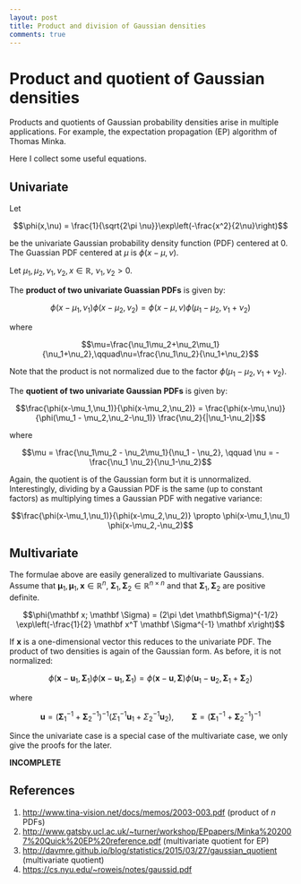 ```yaml
---
layout: post
title: Product and division of Gaussian densities
comments: true
---
```

# Product and quotient of Gaussian densities

Products and quotients of Gaussian probability densities arise in multiple applications. For example, the expectation propagation (EP) algorithm of Thomas Minka.

Here I collect some useful equations.

## Univariate

Let

$$\phi(x,\nu) = \frac{1}{\sqrt{2\pi \nu}}\exp\left(-\frac{x^2}{2\nu}\right)$$

be the univariate Gaussian probability density function (PDF) centered at 0. The Guassian PDF centered at $\mu$ is $\phi(x-\mu,\nu)$.

Let $\mu_1,\mu_2,\nu_1,\nu_2, x \in \mathbb R$, $\nu_1,\nu_2 > 0$. 

The **product of two univariate Guassian PDFs** is given by:

$$\phi(x-\mu_1,\nu_1) \phi(x-\mu_2,\nu_2) =
\phi(x-\mu,\nu) \phi(\mu_1-\mu_2,\nu_1+\nu_2)$$

where

$$\mu=\frac{\nu_1\mu_2+\nu_2\mu_1}{\nu_1+\nu_2},\qquad\nu=\frac{\nu_1\nu_2}{\nu_1+\nu_2}$$

Note that the product is not normalized due to the factor $\phi(\mu_1-\mu_2,\nu_1+\nu_2)$.

The **quotient of two univariate Gaussian PDFs** is given by:

$$\frac{\phi(x-\mu_1,\nu_1)}{\phi(x-\mu_2,\nu_2)} =
\frac{\phi(x-\mu,\nu)}{\phi(\mu_1 - \mu_2,\nu_2-\nu_1)} \frac{\nu_2}{|\nu_1-\nu_2|}$$

where

$$\mu = \frac{\nu_1\mu_2 - \nu_2\mu_1}{\nu_1 - \nu_2}, \qquad
\nu = -\frac{\nu_1 \nu_2}{\nu_1-\nu_2}$$

Again, the quotient is of the Gaussian form but it is unnormalized. Interestingly, dividing by a Gaussian PDF is the same (up to constant factors) as multiplying times a Gaussian PDF with negative variance:

$$\frac{\phi(x-\mu_1,\nu_1)}{\phi(x-\mu_2,\nu_2)} \propto
\phi(x-\mu_1,\nu_1) \phi(x-\mu_2,-\nu_2)$$

## Multivariate

The formulae above are easily generalized to multivariate Gaussians. Assume that $\mathbf \mu_1,\mathbf \mu_1,\mathbf x \in \mathbb R^n$, $\mathbf \Sigma_1,\mathbf \Sigma_2 \in \mathbb R^{n \times n}$ and that $\mathbf \Sigma_1,\mathbf \Sigma_2$ are positive definite.

$$\phi(\mathbf x; \mathbf \Sigma) =
(2\pi \det \mathbf\Sigma)^{-1/2} 
\exp\left(-\frac{1}{2} \mathbf x^T \mathbf \Sigma^{-1} \mathbf x\right)$$

If $\mathbf x$ is a one-dimensional vector this reduces to the univariate PDF.
The product of two densities is again of the Gaussian form. As before, it is not normalized:

$$\phi(\mathbf x - \mathbf u_1, \mathbf \Sigma_1)
  \phi(\mathbf x - \mathbf u_1, \mathbf \Sigma_1) =
\phi(\mathbf x - \mathbf u, \mathbf \Sigma)
\phi(\mathbf u_1 - \mathbf u_2, \mathbf \Sigma_1 + \mathbf \Sigma_2)$$

where

$$\mathbf u = (\mathbf\Sigma_1^{-1} + \mathbf\Sigma_2^{-1})^{-1} (\Sigma_1^{-1} \mathbf u_1 + \Sigma_2^{-1} \mathbf u_2), \qquad
\mathbf \Sigma = (\mathbf \Sigma_1^{-1} + \mathbf \Sigma_2^{-1})^{-1}   $$

Since the univariate case is a special case of the multivariate case, we only give the proofs for the later.

**INCOMPLETE**

<!--TODO: Quotient of multivariate Gaussians. Proofs-->

## References

1. http://www.tina-vision.net/docs/memos/2003-003.pdf (product of $n$ PDFs)
2. http://www.gatsby.ucl.ac.uk/~turner/workshop/EPpapers/Minka%202007%20Quick%20EP%20reference.pdf (multivariate quotient for EP)
3. http://davmre.github.io/blog/statistics/2015/03/27/gaussian_quotient (multivariate quotient)
4. https://cs.nyu.edu/~roweis/notes/gaussid.pdf